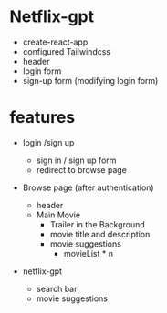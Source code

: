 # Netflix-gpt

- create-react-app
- configured Tailwindcss
- header 
- login form
- sign-up form (modifying login form)



# features

- login /sign up
   - sign in / sign up form
   - redirect to browse page
 
- Browse page (after authentication)
   - header
   - Main Movie
     - Trailer in the Background
     - movie title and description
     - movie suggestions
       - movieList * n 

- netflix-gpt 
   - search bar
   - movie suggestions
